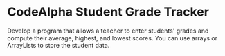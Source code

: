 # CodeAlpha Student Grade Tracker

Develop a program that allows a teacher to enter students' grades and compute their average, highest, and lowest scores. You can use arrays or ArrayLists to store the student data.
